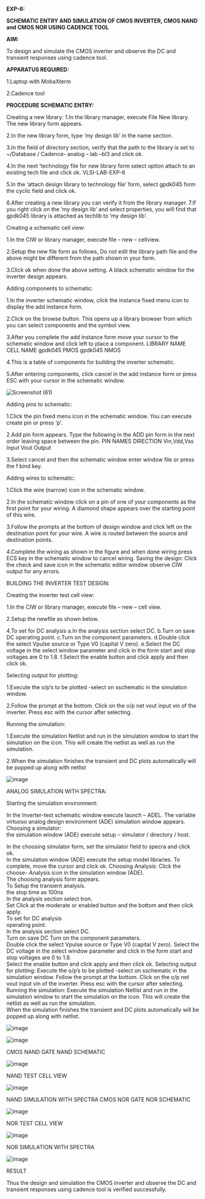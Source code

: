 **EXP-6:**
 
 **SCHEMATIC ENTRY AND SIMULATION OF CMOS INVERTER, CMOS NAND and CMOS NOR USING
 CADENCE TOOL**
 
 **AIM:**
 
 To design and simulate the CMOS inverter and observe the DC and transient
 responses using cadence tool.
 
 **APPARATUS REQUIRED:**
 
 1.Laptop with MobaXterm
 
 2.Cadence tool
 
 **PROCEDURE SCHEMATIC ENTRY:**
 
 Creating a new library:
 1.In the library manager, execute File 
New library. The new library form appears.

2.In the new library form, type ‘my design lib’ in the
 name section. 

 3.In the field of directory section, verify that the path to the library is set to
 ~/Database / Cadence- analog – lab –bl3 and click ok.
 
 4.In the next ‘technology file for new library
 form select option attach to an existing tech file and click ok. VLSI-LAB-EXP-6

 5.In the ‘attach
 design library to technology file’ form, select gpdk045 form the cyclic field and click ok.
 
 6.After creating a new library you can verify it from the library manager. 7.If you right click on the ‘my
 design lib’ and select properties, you will find that gpdk045 library is attached as techlib to ‘my
 design lib’.
 
 Creating a schematic cell view:
 
 1.In the CIW or library manager, execute file – new – cellview. 
 
 2.Setup the new file form as follows, Do not edit the library path file and the above might be
 different from the path shown in your form.
 
 3.Click ok when done the above setting. A black schematic window for the inverter design appears.

 Adding components to schematic: 
 
 1.In the inverter schematic window, click the instance fixed menu icon to display the add instance form.
 
 2.Click on the browse button. This opens up a library browser from which you can select
 components and the symbol view.
 
 3.After you complete the add instance form move your cursor to
 the schematic window and click left to place a component. LIBRARY NAME CELL NAME gpdk045
 PMOS gpdk045 NMOS
 
 4.This is a table of components for building the inverter schematic.
 
 5.After entering components, click cancel in the add instance form or press ESC with your cursor in the
 schematic window.

 ![Screenshot (61)](https://github.com/hemakaruna/VLSI-LAB-EXP-6/assets/160728787/8db56d8a-49d2-4350-8be7-c7e83a79df26)


  Adding pins to schematic: 
  
 1.Click the pin fixed menu icon in the schematic window. You can execute
 create pin or press ‘p’.
 
 2.Add pin form appears. Type the following in the ADD pin form in the next
 order leaving space between the pin. PIN NAMES DIRECTION Vin,Vdd,Vss Input Vout Output

 3.Select cancel and then the schematic window enter window file or press the f bind key.
 
 Adding wires to schematic: 

 1.Click the wire (narrow) icon in the schematic window. 
 
 2.In the schematic window click on a pin of one of your components as the first point for your wiring. A diamond
 shape appears over the starting point of this wire.
 
 3.Follow the prompts at the bottom of design  window and click left on the destination point for your wire. A wire is routed between the source
 and destination points. 
 
 4.Complete the wiring as shown in the figure and when done wiring press
 ECS key in the schematic window to cancel wiring.
 Saving the design: Click the check and save icon
 in the schematic editor window observe CIW output for any errors.
 
 BUILDING THE INVERTER TEST DESIGN:
 
 Creating the inverter test cell view: 
 
 1.In the CIW or library
 manager, execute file – new – cell view. 

 2.Setup the newfile as shown below.

 4.To set for DC analysis a.In the analysis section select DC. b.Turn on
 save DC operating point. c.Turn on the component parameters. d.Double click the select Vpulse
 source or Type V0 (capital V zero). e.Select the DC voltage in the select window parameter and click
 in the form start and stop voltages are 0 to 1.8. f.Select the enable button and click apply and then
 click ok. 

 Selecting output for plotting:
 
 1.Execute the o/p’s to be plotted -select on sschematic in the
 simulation window. 
 
 2.Follow the prompt at the bottom. Click on the o/p net vout input vin of the
 inverter. Press esc with the cursor after selecting.
 
 Running the simulation:
 
 1.Execute the simulation
 Netlist and run in the simulation window to start the simulation on the icon. This will create the
 netlist as well as run the simulation.
 
 2.When the simulation finishes the transient and DC plots
 automatically will be popped up along with netlist

 ![image](https://github.com/hemakaruna/VLSI-LAB-EXP-6/assets/160728787/8d3b9565-fd38-4233-8d88-c3027d9a2ccc)

ANALOG SIMULATION WITH SPECTRA: 

Starting the simulation environment: 
 
In the Inverter-test schematic window execute launch – ADEL. The variable virtuoso 
analog design environment (ADE) simulation window appears. Choosing a simulator:  
the simulation window (ADE) execute setup – simulator / directory / host.  
 
In the choosing simulator form, set the simulator field to specra and click ok.  
In the simulation window 
(ADE) execute the setup model libraries. To complete, move the cursor and click ok. 
Choosing Analysis: 
Click the choose- Analysis icon in the simulation window (ADE).  
The choosing analysis 
form appears.  
To Setup the transient analysis.  
the stop time as 100ns   
In the analysis section select tron.  
Set Click at the moderate or enabled button and the bottom and then click apply.  
To set for DC analysis  
operating point.  
In the analysis section select DC.  
Turn on save DC 
Turn on the component parameters.  
Double click the select Vpulse 
source or Type V0 (capital V zero). 
Select the DC voltage in the select window parameter 
and click in the form start and stop voltages are 0 to 1.8.  
Select the enable button and 
click apply and then click ok. 
Selecting output for plotting: 
Execute the o/p’s to be plotted -select on sschematic in the simulation window. 
Follow the prompt at the bottom. Click on the o/p net vout input vin of the inverter. Press esc with 
the cursor after selecting. 
Running the simulation: 
Execute the simulation Netlist and run in the simulation window to start the simulation 
on the icon. This will create the netlist as well as run the simulation.  
When the simulation 
finishes the transient and DC plots automatically will be popped up along with netlist. 

![image](https://github.com/hemakaruna/VLSI-LAB-EXP-6/assets/160728787/4e9753e8-3f90-490f-a8c3-28f75d5da5bb)

![image](https://github.com/hemakaruna/VLSI-LAB-EXP-6/assets/160728787/641e686a-dd22-4f2d-9895-c0af592b55a7)

CMOS NAND GATE NAND SCHEMATIC

![image](https://github.com/hemakaruna/VLSI-LAB-EXP-6/assets/160728787/e9c5d1ae-706c-411e-ba3a-a2f33e5d54e7)

NAND TEST CELL VIEW

![image](https://github.com/hemakaruna/VLSI-LAB-EXP-6/assets/160728787/94e57c9d-3154-4381-a3ff-ac254f1a4a38)

NAND SIMULATION WITH SPECTRA CMOS NOR GATE NOR SCHEMATIC 

![image](https://github.com/hemakaruna/VLSI-LAB-EXP-6/assets/160728787/2957d722-aeb5-4504-8eec-f1aee38b5107)

NOR TEST CELL VIEW 

![image](https://github.com/hemakaruna/VLSI-LAB-EXP-6/assets/160728787/1b9effa9-6b12-4e19-9264-bdf440677e7f)

NOR SIMULATION WITH SPECTRA

![image](https://github.com/hemakaruna/VLSI-LAB-EXP-6/assets/160728787/361a475f-8af9-4b9a-9489-055557ebf126)

RESULT

Thus the design and simulation the CMOS inverter and observe the DC and transient 
responses using cadence tool is verified successfully.
